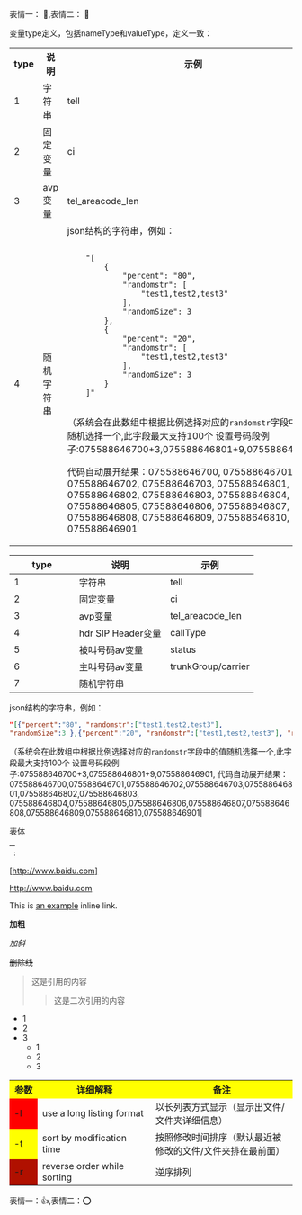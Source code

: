 <style>
table th:first-of-type {
    width: 100px;
}
</style>


表情一： :maple_leaf:,表情二： :hatched_chick:

变量type定义，包括nameType和valueType，定义一致：
<table>
  <tr>
    <th width=10% >type</th>
    <th width=30%>说明</th>
    <th width="50%">示例</th>
  </tr>
  <tr>
    <td >1 </td>
    <td> 字符串  </td>
    <td> tell  </td>
  </tr>
  <tr>
    <td >2 </td>
    <td> 固定变量 </td>
    <td> ci </td>
  <tr>
    <td >3 </td>
    <td> avp变量 </td>
    <td>  tel_areacode_len </td>
  </tr>
  <tr>
    <td >4 </td>
    <td> 随机字符串 </td>
    <td> json结构的字符串，例如：
    
```

    "[
        {
            "percent": "80",
            "randomstr": [
                "test1,test2,test3"
            ],
            "randomSize": 3
        },
        {
            "percent": "20",
            "randomstr": [
                "test1,test2,test3"
            ],
            "randomSize": 3
        }
    ]"
    
```
（系统会在此数组中根据比例选择对应的`randomstr`字段中的值随机选择一个,此字段最大支持100个
 设置号码段例子:075588646700+3,075588646801+9,075588646901,
 
 代码自动展开结果：075588646700, 075588646701, 075588646702, 075588646703,
 075588646801, 075588646802, 075588646803, 075588646804, 075588646805, 075588646806,
 075588646807, 075588646808, 075588646809, 075588646810, 075588646901</td>
 
  </tr>
</table>

| type | 说明               | 示例               |
| ---- | ------------------ | ------------------ |
| 1    | 字符串             | tell               |
| 2    | 固定变量           | ci                 |
| 3    | avp变量            | tel_areacode_len   |
| 4    | hdr SIP Header变量 | callType           |
| 5    | 被叫号码av变量     | status             |
| 6    | 主叫号码av变量     | trunkGroup/carrier |
| 7    | 随机字符串    | <br/>
json结构的字符串，例如：
```json
"[{"percent":"80", "randomstr":["test1,test2,test3"], 
"randomSize":3 },{"percent":"20", "randomstr":["test1,test2,test3"], "randomSize":3}]"
```

（系统会在此数组中根据比例选择对应的`randomstr`字段中的值随机选择一个,此字段最大支持100个 
设置号码段例子:075588646700+3,075588646801+9,075588646901,
代码自动展开结果：075588646700,075588646701,075588646702,075588646703,075588646801,075588646802,075588646803,
075588646804,075588646805,075588646806,075588646807,075588646808,075588646809,075588646810,075588646901|
 
 
 <table style="width:10px;height:20px;">
 	<th>表头</th>
 	<tr>表体</tr>
 </table>
 
 [http://www.baidu.com]
 
 <http://www.baidu.com>
 
 This is [an example](http://example.com/ "Title") inline link.
 
 **加粗**
 
 *加斜*
 
 ~~删除线~~
 >这是引用的内容
 >>这是二次引用的内容
 
 - 1
 - 2
 - 3
    + 1
    + 2
    + 3
    
    
<table>
  <tr>
    <th width=10%, bgcolor=yellow >参数</th>
    <th width=40%, bgcolor=yellow>详细解释</th>
    <th width="50%", bgcolor=yellow>备注</th>
  </tr>
  <tr>
    <td bgcolor='red'> -l </td>
    <td> use a long listing format  </td>
    <td> 以长列表方式显示（显示出文件/文件夹详细信息）  </td>
  </tr>
  <tr>
    <td bgcolor='yellow'>-t </td>
    <td> sort by modification time </td>
    <td> 按照修改时间排序（默认最近被修改的文件/文件夹排在最前面） </td>
  <tr>
    <td bgcolor=rgb(0,10,0)>-r </td>
    <td> reverse order while sorting </td>
    <td>  逆序排列 </td>
  </tr>
</table>


表情一：:+1:,表情二：:o:
